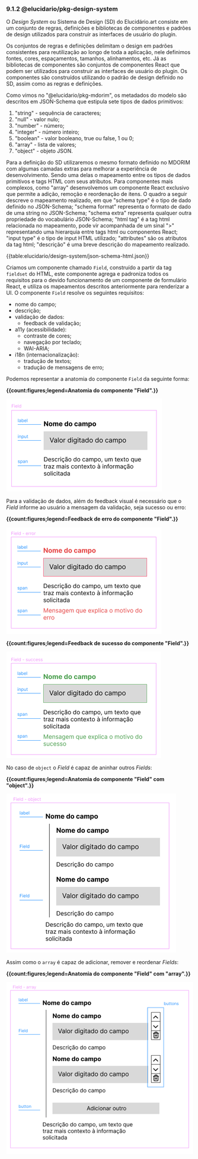 ### 9.1.2 @elucidario/pkg-design-system

O _Design System_ ou Sistema de Design (SD) do Elucidário.art consiste em um conjunto de regras, definições e bibliotecas de componentes e padrões de design utilizados para construir as interfaces de usuário do plugin.

Os conjuntos de regras e definições delimitam o design em padrões consistentes para reutilização ao longo de toda a aplicação, nele definimos fontes, cores, espaçamentos, tamanhos, alinhamentos, etc. Já as bibliotecas de componentes são conjuntos de componentes React que podem ser utilizados para construir as interfaces de usuário do plugin. Os componentes são construídos utilizando o padrão de design definido no SD, assim como as regras e definições.

Como vimos no "@elucidario/pkg-mdorim", os metadados do modelo são descritos em JSON-Schema que estipula sete tipos de dados primitivos:

1. "string" - sequência de caracteres;
2. "null" - valor nulo;
3. "number" - número;
4. "integer" - número inteiro;
5. "boolean" - valor booleano, true ou false, 1 ou 0;
6. "array" - lista de valores;
7. "object" - objeto JSON.

Para a definição do SD utilizaremos o mesmo formato definido no MDORIM com algumas camadas extras para melhorar a experiência de desenvolvimento. Sendo uma delas o mapeamento entre os tipos de dados primitivos e tags HTML com seus atributos. Para componentes mais complexos, como "array" desenvolvemos um componente React exclusivo que permite a adição, remoção e reordenação de itens. O quadro a seguir descreve o mapeamento realizado, em que "schema type" é o tipo de dado definido no JSON-Schema; "schema format" representa o formato de dado de uma string no JSON-Schema; "schema extra" representa qualquer outra propriedade do vocabulário JSON-Schema; "html tag" é a tag html relacionada no mapeamento, pode vir acompanhada de um sinal ">" representando uma hierarquia entre tags html ou componentes React; "input type" é o tipo de input HTML utilizado; "attributes" são os atributos da tag html; "descrição" é uma breve descrição do mapeamento realizado.

{{table:elucidario/design-system/json-schema-html.json}}

<!-- Como o JSON-Schema não foi criado para ser utilizado por usuários finais, mas sim por desenvolvedores e máquinas, o vocabulário não possui suporte para localização das strings "title" e "description", portanto no JSON-Schema essas propriedades devem ser escritas em inglês, logo não podemos utilizá-las para gerar a UI, uma vez que devemos dar suporte à outros idiomas como português e espanhol. Para resolver esse problema, criamos um arquivo JSON paralelo que mapeia cada propriedade do MDORIM à um objeto que permite a internacionalização dos textos para a UI, como o nome da propriedade, descrição, mensagens de erro e sucesso, etc. Este objeto também contém uma propriedade "component" que permite a definição de um componente React específico para a renderização desta propriedade no MDORIM, essa função é útil no caso de algumas exceções em que não foi utilizado o mapeamento padrão (json-schema -> HTML), mas sim foi realizada a criação de um componente próprio para renderização e edição desta propriedade. Este objeto pode ser descrito em JSON-Schema da seguinte forma:

**Quadro X - JSON-UI: Esquema declarativo para mapeamento de modelos de dados definidos em JSON-Schema e Interfaces de Usuário**

{{code:../../../../../packages/mdorim/src/schemas/json-ui/schema.json}}

Fonte: Elaborado pelo autor.

No quadro acima a propriedade "patternProperties" define o padrão de nome de cada propriedade do MDORIM para o mapeamento, no caso utilizamos o padrão Regex[^1] **^[a-z][a-z0-9_]\*$**, em que:

-   "^[a-z]" - a propriedade deve iniciar com uma letra minúscula;
-   "[a-z0-9_]\*$" - a propriedade pode conter letras minúsculas, números e o caractere "\_";

A propriedade "component" é opcional, caso não seja definida, o componente será inferido pelo tipo de dado utilizado.

Dessa forma, o metadado "identified_by" do MDORIM pode ser descrito da seguinte forma:

{{code:../../../../../packages/mdorim/src/translations/identified_by.json}} -->

Criamos um componente chamado `Field`, construído a partir da tag `fieldset` do HTML, este componente agrega e padroniza todos os requisitos para o devido funcionamento de um componente de formulário React, e utiliza os mapeamentos descritos anteriormente para renderizar a UI. O componente `Field` resolve os seguintes requisitos:

-   nome do campo;
-   descrição;
-   validação de dados:
    -   feedback de validação;
-   a11y (acessibilidade):
    -   contraste de cores;
    -   navegação por teclado;
    -   WAI-ARIA;
-   i18n (internacionalização):
    -   tradução de textos;
    -   tradução de mensagens de erro;

Podemos representar a anatomia do componente `Field` da seguinte forma:

**{{count:figures;legend=Anatomia do componente "Field".}}**

![**Fonte:** Elaborado pelo autor.](./anatomia-Field.png)

Para a validação de dados, além do feedback visual é necessário que o _Field_ informe ao usuário a mensagem da validação, seja sucesso ou erro:

**{{count:figures;legend=Feedback de erro do componente "Field".}}**

![**Fonte:** Elaborado pelo autor.](./anatomia-Field-error.png)

**{{count:figures;legend=Feedback de sucesso do componente "Field".}}**

![**Fonte:** Elaborado pelo autor.](./anatomia-Field-success.png)

No caso de `object` o _Field_ é capaz de aninhar outros _Fields_:

**{{count:figures;legend=Anatomia do componente "Field" com "object".}}**

![**Fonte:** Elaborado pelo autor.](./anatomia-Field-object.png)

Assim como o `array` é capaz de adicionar, remover e reordenar _Fields_:

**{{count:figures;legend=Anatomia do componente "Field" com "array".}}**

![**Fonte:** Elaborado pelo autor.](./anatomia-Field-array.png)
